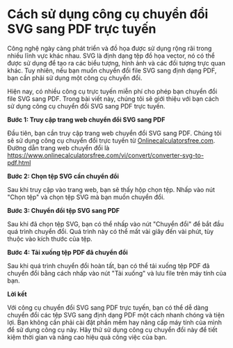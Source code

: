 Cách sử dụng công cụ chuyển đổi SVG sang PDF trực tuyến
=======================================================

Công nghệ ngày càng phát triển và đồ họa được sử dụng rộng rãi trong nhiều lĩnh vực khác nhau. SVG là định dạng tệp đồ họa vector, nó có thể được sử dụng để tạo ra các biểu tượng, hình ảnh và các đối tượng trực quan khác. Tuy nhiên, nếu bạn muốn chuyển đổi file SVG sang định dạng PDF, bạn cần phải sử dụng một công cụ chuyển đổi.

Hiện nay, có nhiều công cụ trực tuyến miễn phí cho phép bạn chuyển đổi file SVG sang PDF. Trong bài viết này, chúng tôi sẽ giới thiệu với bạn cách sử dụng công cụ chuyển đổi SVG sang PDF trực tuyến.

**Bước 1: Truy cập trang web chuyển đổi SVG sang PDF**

Đầu tiên, bạn cần truy cập trang web chuyển đổi SVG sang PDF. Chúng tôi sẽ sử dụng công cụ chuyển đổi trực tuyến từ [Onlinecalculatorsfree.com](http://Onlinecalculatorsfree.com). Đường dẫn trang web chuyển đổi là <https://www.onlinecalculatorsfree.com/vi/convert/converter-svg-to-pdf.html>

**Bước 2: Chọn tệp SVG cần chuyển đổi**

Sau khi truy cập vào trang web, bạn sẽ thấy hộp chọn tệp. Nhấp vào nút "Chọn tệp" và chọn tệp SVG mà bạn muốn chuyển đổi.

**Bước 3: Chuyển đổi tệp SVG sang PDF**

Sau khi đã chọn tệp SVG, bạn có thể nhấp vào nút "Chuyển đổi" để bắt đầu quá trình chuyển đổi. Quá trình này có thể mất vài giây đến vài phút, tùy thuộc vào kích thước của tệp.

**Bước 4: Tải xuống tệp PDF đã chuyển đổi**

Sau khi quá trình chuyển đổi hoàn tất, bạn có thể tải xuống tệp PDF đã chuyển đổi bằng cách nhấp vào nút "Tải xuống" và lưu file trên máy tính của bạn.

**Lời kết**

Với công cụ chuyển đổi SVG sang PDF trực tuyến, bạn có thể dễ dàng chuyển đổi các tệp SVG sang định dạng PDF một cách nhanh chóng và tiện lợi. Bạn không cần phải cài đặt phần mềm hay nâng cấp máy tính của mình để sử dụng công cụ này. Hãy thử sử dụng công cụ chuyển đổi này để tiết kiệm thời gian và nâng cao hiệu quả công việc của bạn.